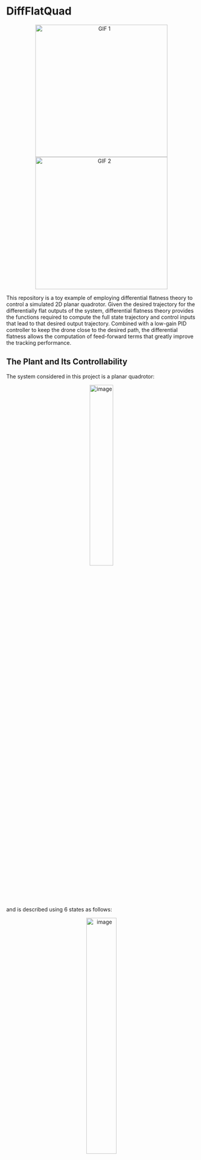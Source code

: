 # DiffFlatQuad
<p align="center">
  <img src="docs/without_flatness.gif" alt="GIF 1" width="350"/>
  <img src="docs/without_flatness.gif" alt="GIF 2" width="350"/>
</p>
This repository is a toy example of employing differential flatness theory to control a simulated 2D planar quadrotor. Given the desired trajectory for the differentially flat outputs of the system, differential flatness theory provides the functions required to compute the full state trajectory and control inputs that lead to that desired output trajectory. Combined with a low-gain PID controller to keep the drone close to the desired path, the differential flatness allows the computation of feed-forward terms that greatly improve the tracking performance.


## The Plant and Its Controllability
The system considered in this project is a planar quadrotor:
<p align="center">
  <img src="docs/plant.png" alt="image" width="35%" height="auto"/>
</p>

and is described using 6 states as follows:

<!-- $
\left[\begin{matrix}\operatorname{\dot{x}_{1}}{\left(t \right)}\\\operatorname{\dot{x}_{2}}{\left(t \right)}\\\operatorname{\dot{x}_{3}}{\left(t \right)}\\\operatorname{\dot{x}_{4}}{\left(t \right)}\\\operatorname{\dot{x}_{5}}{\left(t \right)}\\\operatorname{\dot{x}_{6}}{\left(t \right)}\end{matrix}\right] = 
\left[\begin{matrix}\operatorname{x_{2}}{\left(t \right)}\\- \frac{\operatorname{u_{1}}{\left(t \right)} \sin{\left(\operatorname{x_{5}}{\left(t \right)} \right)}}{m}\\\operatorname{x_{4}}{\left(t \right)}\\- g + \frac{\operatorname{u_{1}}{\left(t \right)} \cos{\left(\operatorname{x_{5}}{\left(t \right)} \right)}}{m}\\\operatorname{x_{6}}{\left(t \right)}\\\frac{\operatorname{u_{1}}{\left(t \right)}}{J}\end{matrix}\right]
$ -->
<p align="center">
  <img src="docs/plant_eq.png" alt="image" width="40%" height="auto"/>
</p>

Here $x_1, x_3, x_5$ are body $x, \ y, \ \theta$ pose parameters, and $x_2, x_4, x_6$ are the corresponding time derivitives ($v_x, v_y, \omega$). The inputs $u_1, \ u_2$ are collective thrust, $F$, and applied torque, $\tau$ by the actuators. These values are linear functions of individual propeller thrust values:
<!-- $
\begin{align}
\tau =& \frac{F_2-F_1}{l}\\
F =& \frac{F_2+F_1}{2}
\end{align}
$ -->

<p align="center">
  <img src="docs/mixer_eq.png" alt="image" width="15%" height="auto"/>
</p>

where $F_1$ and $F_2$ are the thrust produced by the individual propellers and $l$ is the length from the center of the drone to the motor attachment point. Finally, mass and inertia are represented with $m, J$, and gravity with $g$.

**Note:** Rotational dynamics is decoupled from the position and is described by a double integration of the inertia-normalized body torque. As such, quadrotors usually have a cascade control structure where the inner-loop controller exercises control over the body angular rate, and the other-loop control maintains the body pose tracking.  

Here, we provide a simple simulator based on Pygame that can be instantiated as follows: 

```python
from DiffFlatQuad.robot import PlanerQuadrotor
quadrotor = PlanerQuadrotor(rendering=True, dt=1e-2)
#The simulation loop
while quadrotor.running():
    quadrotor.step(T=0.0000, F=9.8)
    time.sleep(0.01)
```

### Controllability Analysis
Before moving on to the control design, we first need to investigate the controllability of the plant under study. First, note that the plant may be put into control-affine forms as:

<!-- \mathbf{\dot{x}} = &\mathbf{f}(\mathbf{x})+\mathbf{g_1}(\mathbf{x})u_1+ \mathbf{g_2}(\mathbf{x})u_2\\
\mathbf{f} = \left[\begin{matrix}\operatorname{x_{2}}\\0\\\operatorname{x_{4}}\\- g\\\operatorname{x_{6}}\\0\end{matrix}\right], \
&\mathbf{g}_1 = \left[\begin{matrix}0\\- \frac{\sin{\left(\operatorname{x_{5}}{\left(t \right)} \right)}}{m}\\0\\\frac{\cos{\left(\operatorname{x_{5}}{\left(t \right)} \right)}}{m}\\0\\0\end{matrix}\right], \
\mathbf{g}_2 = \left[\begin{matrix}0\\0\\0\\0\\0\\\frac{1}{J}\end{matrix}\right] -->
<p align="center">
  <img src="docs/plant_decom_eq.png" alt="image" width="60%" height="auto"/>
</p>

We employ ideas from nonlinear control theory and differential geometry to investigate the controllability of the plant.

**Theorem:** System $\dot{x}=f(x)+g(x)u$ with $x \in \mathbb{R}^n$ and $u \in \mathbb{R}^m$ is controllable if distribution $\Delta_{c2}$, the smallest distrribution spanned by columns of $g$, $span\{g_1, g_2\}$, and invariant to $g_1, g_2, f$, has rank $n$. 

Let's first instantiate a robot and get the symbolic system equations as follows:

```python
from DiffFlatQuad.robot import PlanerQuadrotor
robot = PlanerQuadrotor(rendering=False)

# Get the sympy symbolic expressions describing the plant
f = robot.getSymbolicF()
g = robot.getSymbolicG()
x = robot.symbolic_state
g1 = g[:,0]
g2 = g[:,1]
t = sp.symbols('t')
```
Then, use the following two helper functions to compute the Lie derivatives and brackets for the next step:

```python
def lieDerivative(a, b, x):
    """ 
    returns the L_a(b)
    """
    return b.jacobian(x)*a

def lieBracket(a,b,x):
    """
    returns the Lie bracket [a,b] = L_{a}b - L_{b}a
    """
    return lieDerivative(a, b, x)-lieDerivative(b, a, x)
```

**Reminder:** Distribution $\Delta$ is said to be invariant to be invariant to vector field $f$ if for all $\tau \in \Delta$, Lie bracket $[\tau, f]$ is also in $\Delta$.

To find the distribution $\Delta_{c2}$, we simply start with $\Delta = span\{g_1, g_2\}$ and compute the Lie brackets between $g1, g2$ and $f,g1,g2$ and add the result to the distribution if it's not already part of it. We continues this process until the rank of $\Delta_{c2}$ stops growing:

<p align="center">
  <img src="docs/alg.png" alt="image" width="75%" height="auto"/>
</p>

The Python implementation of this is:

```python
def isInDist(dist, vec):
    """
    Is vec in distribution dist?
    """
    d = dist[0].copy()
    for i in range(len(dist)-1):
        d = d.row_join(dist[i+1])
    rank1 = d.rank()
    d = d.row_join(vec)
    rank2 = d.rank()
    if rank2 > rank1:
        return False
    else:
        return True
    
def getDistRank(dist):
    """
    return the rank of distribution spanned by a list of vecs in dist
    """
    d = dist[0].copy()
    for i in range(len(dist)-1):
        d = d.row_join(dist[i+1])
    return d.rank()

def getSmallestInvariantDistribution(dist, vec_fields, x):
    """
    Returns the smallest distribution invariant to vectors in the 
    vec_fields list and containing distribution spanned by the 
    vector fields in the dist list. 
    """
    running = True
    result = []
    result +=dist
    while running:
        added_something = False
        for vec1 in result:
            for vec2 in vec_fields:
                vec3 = lieBracket(vec1, vec2, x)
                if not isInDist(result, vec3):
                    result +=[vec3]
                    added_something = True
        if not added_something:
            running = False
    
    return result
```

Using these functions, we can now compute the $\Delta_{c2}$ for our quadrotor plant. The result is shown in the following and its rank is 6, which is equal to the number of states and implies that the system is controllable.

<p align="center">
  <img src="docs/controllability_dist.png" alt="image" width="75%" height="auto"/>
</p>

## Controlling The Robot and Differential Flatness

Now that the controllability of the system is shown, we can move on to designing a controller for the robot. We will first define differentially flat systems and then we will use it to design a controller. 

### Differentially Flat Systems

System $\dot{x} = f(x,u)$, $x \in \mathbb{R}^n$ and $u \in \mathbb{R}^m$ is said to be differentially flat if there exists a function $z = \alpha(x,u, \dot{u}, ..., u^{(p)})$ from state and time derivatives of input to a set of outputs $z$ equal in number to the number of inputs such that we can reconstruct the whole state and input trajectory given the flat output $z$ and its time derivatives without integrating the dynamics:
<!-- 
x = &\beta(z,u, \dot{z}, ..., z^{(q)})\\
u = &\gamma(z,u, \dot{z}, ..., z^{(q)}) -->
<p align="center">
  <img src="docs/diff_flat.png" alt="image" width="25%" height="auto"/>
</p>

#### The Planar Quadrotor
For our planar quadrotor, the center of mass position $x_1,x_3$ are the flat outputs based upon which, the state and input trajectories may be computed as follows ([a great video showing this](https://www.youtube.com/watch?v=ohBJ0BCtZWQ)):

<!-- \left[\begin{matrix}\operatorname{{x}_{1}}{\left(t \right)}\\\operatorname{{x}_{2}}{\left(t \right)}\\\operatorname{{x}_{3}}{\left(t \right)}\\\operatorname{{x}_{4}}{\left(t \right)}\\\operatorname{{x}_{5}}{\left(t \right)}\\\operatorname{{x}_{6}}{\left(t \right)}\end{matrix}\right] = 
\left[\begin{matrix}\operatorname{x_{1}}{\left(t \right)}\\\frac{d}{d t} \operatorname{x_{1}}{\left(t \right)}\\\operatorname{x_{3}}{\left(t \right)}\\\frac{d}{d t} \operatorname{x_{3}}{\left(t \right)}\\\operatorname{atan_{2}}{\left(- \frac{d^{2}}{d t^{2}} \operatorname{x_{1}}{\left(t \right)},g + \frac{d^{2}}{d t^{2}} \operatorname{x_{3}}{\left(t \right)} \right)}\\- \frac{\left(g + \frac{d^{2}}{d t^{2}} \operatorname{x_{3}}{\left(t \right)}\right) \frac{d^{3}}{d t^{3}} \operatorname{x_{1}}{\left(t \right)}}{\left(g + \frac{d^{2}}{d t^{2}} \operatorname{x_{3}}{\left(t \right)}\right)^{2} + \left(\frac{d^{2}}{d t^{2}} \operatorname{x_{1}}{\left(t \right)}\right)^{2}} + \frac{\frac{d^{2}}{d t^{2}} \operatorname{x_{1}}{\left(t \right)} \frac{d^{3}}{d t^{3}} \operatorname{x_{3}}{\left(t \right)}}{\left(g + \frac{d^{2}}{d t^{2}} \operatorname{x_{3}}{\left(t \right)}\right)^{2} + \left(\frac{d^{2}}{d t^{2}} \operatorname{x_{1}}{\left(t \right)}\right)^{2}}\end{matrix}\right] -->

<p align="center">
  <img src="docs/diff_flat_state.png" alt="image" width="60%" height="auto"/>
</p>
<!-- \mathbf{u} = \left[\begin{matrix}m \sqrt{\left(g + \frac{d^{2}}{d t^{2}} \operatorname{x_{3}}{\left(t \right)}\right)^{2} + \left(\frac{d^{2}}{d t^{2}} \operatorname{x_{1}}{\left(t \right)}\right)^{2}}\\\frac{J \left(2 \left(\left(g + \frac{d^{2}}{d t^{2}} \operatorname{x_{3}}{\left(t \right)}\right) \frac{d^{3}}{d t^{3}} \operatorname{x_{1}}{\left(t \right)} - \frac{d^{2}}{d t^{2}} \operatorname{x_{1}}{\left(t \right)} \frac{d^{3}}{d t^{3}} \operatorname{x_{3}}{\left(t \right)}\right) \left(\left(g + \frac{d^{2}}{d t^{2}} \operatorname{x_{3}}{\left(t \right)}\right) \frac{d^{3}}{d t^{3}} \operatorname{x_{3}}{\left(t \right)} + \frac{d^{2}}{d t^{2}} \operatorname{x_{1}}{\left(t \right)} \frac{d^{3}}{d t^{3}} \operatorname{x_{1}}{\left(t \right)}\right) - \left(\left(g + \frac{d^{2}}{d t^{2}} \operatorname{x_{3}}{\left(t \right)}\right) \frac{d^{4}}{d t^{4}} \operatorname{x_{1}}{\left(t \right)} - \frac{d^{2}}{d t^{2}} \operatorname{x_{1}}{\left(t \right)} \frac{d^{4}}{d t^{4}} \operatorname{x_{3}}{\left(t \right)}\right) \left(\left(g + \frac{d^{2}}{d t^{2}} \operatorname{x_{3}}{\left(t \right)}\right)^{2} + \left(\frac{d^{2}}{d t^{2}} \operatorname{x_{1}}{\left(t \right)}\right)^{2}\right)\right)}{\left(\left(g + \frac{d^{2}}{d t^{2}} \operatorname{x_{3}}{\left(t \right)}\right)^{2} + \left(\frac{d^{2}}{d t^{2}} \operatorname{x_{1}}{\left(t \right)}\right)^{2}\right)^{2}}\end{matrix}\right] -->
<p align="center">
  <img src="docs/diff_flat_input.png" alt="image" width="100%" height="auto"/>
</p>

Note that the highest degree of flat output derivative is 4 which corresponds to the snap. Therefore, the designed desired trajectory must be smooth up to the 4th order and to avoid actuation saturation, minimum-snap trajectories should be designed. 

### Open-Loop Control
Given the mappings from the desired flat output and the corresponding derivatives to the inputs and states, we can perform a simple test to see how the simulated quadrotor behaves when subjected to the computed input commands. Ideally, the drone should perfectly follow the desired trajectory. 

For the sake of simplicity, we chose a circular trajectory parametrized as $x=cos(\omega t), y=sin(\omega t)$ as reference trajectory and computed its derivatives up to the 4'th order (Look at `controller.ipynb` notebook). After applying the corresponding computed inputs to the simulated quadrotor, get the following response:

<p align="center">
  <img src="results/openloop_performance.png" alt="image" width="75%" height="auto"/>
</p>

As we can see, even though initially the drone stays close to the desired trajectory, after a short amount of time it deviates as there are no feedback loops to correct for the numerical inaccuracies (in this case forward Eular integration errors). To account for this, we need the magic of feedback!

### Close-Loop Control

In this section, we use the methodology described in [here](https://arxiv.org/abs/1712.02402). First, we design a simple PI body rate controller. This is a common practice in the drone industrey to control the body angular rate of the drone through the gyroscope measurements feedback to regulate the body torques. As mentioned earlier, the system dynamics from torque to body rate is a simple single integrator and is decoupled from the positional states (neglecting aerodynamic effects).

The PI controller is implemented as follows:

```python
class PIController():
    def __init__(self, n, Kp, Ki, dt=0.01):
        self.dt = dt
        self.Kp = Kp
        self.Ki = Ki
        self.n = n
        self.e_integrated = np.zeros((n,1))
    def reset(self):
        self.e_integrated = np.zeros((self.n,1))    

    def update(self, x, x_des):
        e = x_des - x
        self.e_integrated += e * self.dt
        return self.Kp*e + self.Ki*self.e_integrated
```

The application of this controller to the simulated drone with $K_p=10, K_i=0.1$ yields the following tracking performance:

<p align="center">
  <img src="results/body_rate_with_PI.png" alt="image" width="75%" height="auto"/>
</p>

Having this inner-loop body rate controller, we can move on to the outer-loop position controller. Given the desired position and velocity of the robot, we compute a desired acceleration using a PD control law as follows:
<!-- 
$
a_{\text{des}} = K_p(\mathbf{x}-\mathbf{x}_{\text{des}})+K_v(\mathbf{v}-\mathbf{v}_{\text{des}}) + g \mathbf{z}_w
$ -->
<p align="center">
  <img src="docs/desired_accel.png" alt="image" height="auto"/>
</p>

Here, $\mathbf{z}_w$ is the world frame z-axis direction. We project this acceleration on the body-z-axis of the drone ($\mathbf{z}_B$) as follows:
<!-- F = m \times \mathbf{a}_{des}^T\mathbf{z}_B -->

<p align="center">
  <img src="docs/pd_thrust_projection.png" alt="image" height="auto"/>
</p>

Furthermore, we control the body orientation ($\theta$) such that the body z-axis ($\mathbf{Z}_B$) aligns with the direction of the desired acceleration. The implementation of this attitude controller is provided in `controller.ipynb`. The output of this controller is the desired body angular velocity ($\omega_{des}$) which is fed to the inner loop body rate controller to track. 

Implementing this on the simulated robot leads to the following tracking performance:

<p align="center">
  <img src="results/pd_no_ff_performance.png" alt="image" width="75%" height="auto"/>
</p>

We note that the robot is not able to accurately track the desired trajectory. This is due to the fact that the controller in this section has no feed-forward terms and the drone has to encounter a tracking error to produce corrective action. 

#### Incorporation of Feed-Forward Terms

Now that we have a quadrotor with close-loop position feedback, we can use the differential flatness analysis we performed earlier to compute feed-forward terms for the body rate and thrust controllers to eliminate the drift we saw in the previous section. In other words, in this section, the feed-forward terms from the differential flatness studies will guide the drone along the desired trajectory while the PD controller corrects for the numerical integration errors and other sources of uncertainty to keep the drone on track.

To do this, we simply add a feed-forward acceleration term to the desired acceleration computed in the previous section and compute the thrust command as $F = m \times (\mathbf{a}_{des}+\mathbf{a}_{ref})^T\mathbf{z}_B$. Additionally, we use the $\beta(.)$ function to get the body angular rate corresponding to the desired flat-output trajectory and add it to the $\omega_{des}$ from the previous section before feeding it to the body rate controller. With this modification, we achieve the following result:

<p align="center">
  <img src="results/pd_with_ff_performance.png" alt="image" width="75%" height="auto"/>
</p>

As expected, the drift is completely eliminated and the drone sticks to the desired trajectory very closely.

## Conclusion
This project provided a simple toy example that to illustrate the ideas behind exploiting the differential flatness of quadrotor dynamics for accurate pose tracking of this wonderful robot. These ideas can be easily extended to the full 3D quadrotor system. In the future, this extension will be done and a link to it will be added [here]().
